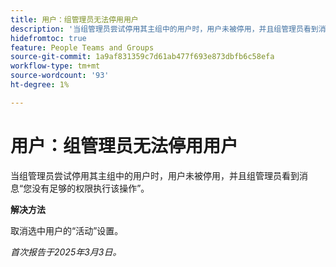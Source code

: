 ```yaml
---
title: 用户：组管理员无法停用用户
description: '当组管理员尝试停用其主组中的用户时，用户未被停用，并且组管理员看到消息“您没有足够的访问权限执行该操作。 '
hidefromtoc: true
feature: People Teams and Groups
source-git-commit: 1a9af831359c7d61ab477f693e873dbfb6c58efa
workflow-type: tm+mt
source-wordcount: '93'
ht-degree: 1%

---
```



# 用户：组管理员无法停用用户

当组管理员尝试停用其主组中的用户时，用户未被停用，并且组管理员看到消息“您没有足够的权限执行该操作”。

**解决方法**

取消选中用户的“活动”设置。

_首次报告于2025年3月3日。_
